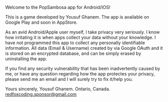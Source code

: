 Welcome to the PopSambosa app for Android/IOS!

This is a game developed by Yousuf Ghanem. The app is available on Google Play and soon in AppStore.

As an avid Android/Apple user myself, I take privacy very seriously. I know how irritating it is when apps collect your data without your knowledge.
I have not programmed this app to collect any personally identifiable information. All data (Email & Username) created by via Google OAuth and it is stored on an encrypted database, and can be simply erased by uninstalling the app.

If you find any security vulnerability that has been inadvertently caused by me, or have any question regarding how the app protectes your privacy, please send me an email and I will surely try to fix it/help you.

Yours sincerely,
Yousuf Ghanem.
Ontario, Canada.
redfoxcoding.sponsor@gmail.com
